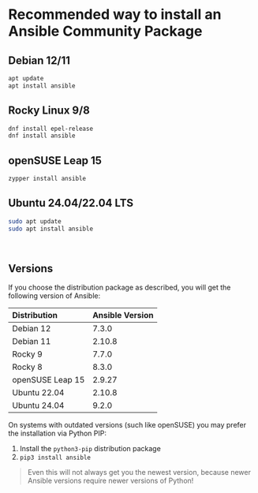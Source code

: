 # Recommended way to install an Ansible Community Package

## Debian 12/11

```sh
apt update
apt install ansible
```


## Rocky Linux 9/8

```sh
dnf install epel-release
dnf install ansible
```


##  openSUSE Leap 15

```sh
zypper install ansible
```

## Ubuntu 24.04/22.04 LTS

```sh
sudo apt update
sudo apt install ansible
```

<br/>

## Versions

If you choose the distribution package as described, you will get the
following version of Ansible:

| Distribution | Ansible Version |
|:---|---|
|Debian 12|7.3.0|
|Debian 11|2.10.8|
|Rocky 9|7.7.0|
|Rocky 8|8.3.0|
|openSUSE Leap 15|2.9.27|
|Ubuntu 22.04|2.10.8|
|Ubuntu 24.04|9.2.0|

On systems with outdated versions (such like openSUSE) you may prefer the
installation via Python PIP:

1. Install the `python3-pip` distribution package
2. `pip3 install ansible`

> Even this will not always get you the newest version, because newer Ansible
> versions require newer versions of Python!